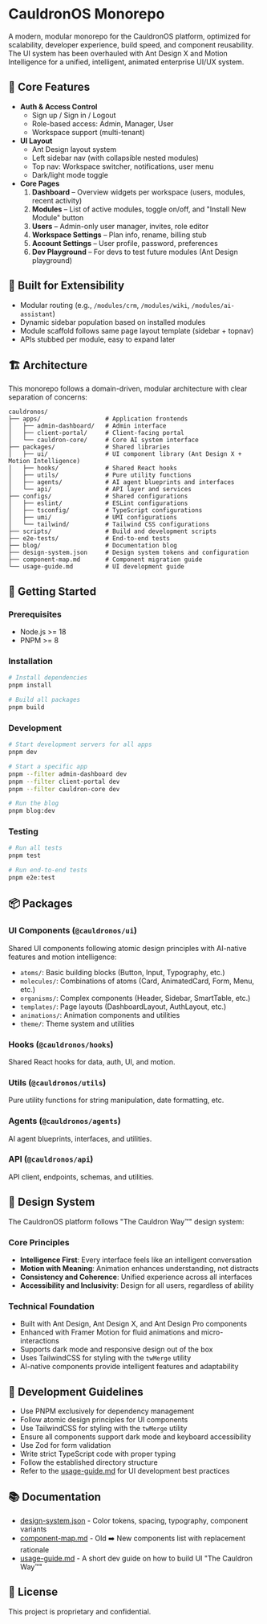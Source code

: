 # CauldronOS Monorepo

A modern, modular monorepo for the CauldronOS platform, optimized for scalability, developer experience, build speed, and component reusability. The UI system has been overhauled with Ant Design X and Motion Intelligence for a unified, intelligent, animated enterprise UI/UX system.

## 🔑 Core Features

- **Auth & Access Control**  
  - Sign up / Sign in / Logout  
  - Role-based access: Admin, Manager, User  
  - Workspace support (multi-tenant)
- **UI Layout**  
  - Ant Design layout system  
  - Left sidebar nav (with collapsible nested modules)  
  - Top nav: Workspace switcher, notifications, user menu  
  - Dark/light mode toggle
- **Core Pages**  
  1. **Dashboard** – Overview widgets per workspace (users, modules, recent activity)  
  2. **Modules** – List of active modules, toggle on/off, and "Install New Module" button  
  3. **Users** – Admin-only user manager, invites, role editor  
  4. **Workspace Settings** – Plan info, rename, billing stub  
  5. **Account Settings** – User profile, password, preferences  
  6. **Dev Playground** – For devs to test future modules (Ant Design playground)

## 🧩 Built for Extensibility

- Modular routing (e.g., `/modules/crm`, `/modules/wiki`, `/modules/ai-assistant`)
- Dynamic sidebar population based on installed modules
- Module scaffold follows same page layout template (sidebar + topnav)
- APIs stubbed per module, easy to expand later

## 🏗️ Architecture

This monorepo follows a domain-driven, modular architecture with clear separation of concerns:

```
cauldronos/
├── apps/                  # Application frontends
│   ├── admin-dashboard/   # Admin interface
│   ├── client-portal/     # Client-facing portal
│   └── cauldron-core/     # Core AI system interface
├── packages/              # Shared libraries
│   ├── ui/                # UI component library (Ant Design X + Motion Intelligence)
│   ├── hooks/             # Shared React hooks
│   ├── utils/             # Pure utility functions
│   ├── agents/            # AI agent blueprints and interfaces
│   └── api/               # API layer and services
├── configs/               # Shared configurations
│   ├── eslint/            # ESLint configurations
│   ├── tsconfig/          # TypeScript configurations
│   ├── umi/               # UMI configurations
│   └── tailwind/          # Tailwind CSS configurations
├── scripts/               # Build and development scripts
├── e2e-tests/             # End-to-end tests
├── blog/                  # Documentation blog
├── design-system.json     # Design system tokens and configuration
├── component-map.md       # Component migration guide
└── usage-guide.md         # UI development guide
```

## 🚀 Getting Started

### Prerequisites

- Node.js >= 18
- PNPM >= 8

### Installation

```bash
# Install dependencies
pnpm install

# Build all packages
pnpm build
```

### Development

```bash
# Start development servers for all apps
pnpm dev

# Start a specific app
pnpm --filter admin-dashboard dev
pnpm --filter client-portal dev
pnpm --filter cauldron-core dev

# Run the blog
pnpm blog:dev
```

### Testing

```bash
# Run all tests
pnpm test

# Run end-to-end tests
pnpm e2e:test
```

## 📦 Packages

### UI Components (`@cauldronos/ui`)

Shared UI components following atomic design principles with AI-native features and motion intelligence:

- `atoms/`: Basic building blocks (Button, Input, Typography, etc.)
- `molecules/`: Combinations of atoms (Card, AnimatedCard, Form, Menu, etc.)
- `organisms/`: Complex components (Header, Sidebar, SmartTable, etc.)
- `templates/`: Page layouts (DashboardLayout, AuthLayout, etc.)
- `animations/`: Animation components and utilities
- `theme/`: Theme system and utilities

### Hooks (`@cauldronos/hooks`)

Shared React hooks for data, auth, UI, and motion.

### Utils (`@cauldronos/utils`)

Pure utility functions for string manipulation, date formatting, etc.

### Agents (`@cauldronos/agents`)

AI agent blueprints, interfaces, and utilities.

### API (`@cauldronos/api`)

API client, endpoints, schemas, and utilities.

## 🎨 Design System

The CauldronOS platform follows "The Cauldron Way™" design system:

### Core Principles

- **Intelligence First**: Every interface feels like an intelligent conversation
- **Motion with Meaning**: Animation enhances understanding, not distracts
- **Consistency and Coherence**: Unified experience across all interfaces
- **Accessibility and Inclusivity**: Design for all users, regardless of ability

### Technical Foundation

- Built with Ant Design, Ant Design X, and Ant Design Pro components
- Enhanced with Framer Motion for fluid animations and micro-interactions
- Supports dark mode and responsive design out of the box
- Uses TailwindCSS for styling with the `twMerge` utility
- AI-native components provide intelligent features and adaptability

## 🧩 Development Guidelines

- Use PNPM exclusively for dependency management
- Follow atomic design principles for UI components
- Use TailwindCSS for styling with the `twMerge` utility
- Ensure all components support dark mode and keyboard accessibility
- Use Zod for form validation
- Write strict TypeScript code with proper typing
- Follow the established directory structure
- Refer to the [usage-guide.md](./usage-guide.md) for UI development best practices

## 📚 Documentation

- [design-system.json](./design-system.json) - Color tokens, spacing, typography, component variants
- [component-map.md](./component-map.md) - Old ➡️ New components list with replacement rationale
- [usage-guide.md](./usage-guide.md) - A short dev guide on how to build UI "The Cauldron Way™"

## 📝 License

This project is proprietary and confidential.